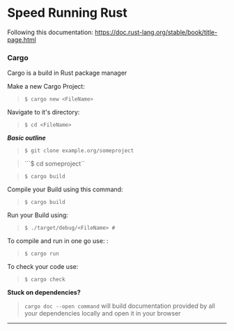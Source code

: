 # Speed Running Rust

Following this documentation: https://doc.rust-lang.org/stable/book/title-page.html


### Cargo 
Cargo is a build in Rust package manager

Make a new Cargo Project:  
>```$ cargo new <FileName>```

Navigate to it's directory: 
>```$ cd <FileName>```

***Basic outline***
>```$ git clone example.org/someproject```

>```$ cd someproject``

>```$ cargo build```

Compile your Build using this command: 
>```$ cargo build```

Run your Build using: 
>```$ ./target/debug/<FileName> #```

To compile and run in one go use: : 
>```$ cargo run``` 

To check your code use: 
>```$ cargo check```

**Stuck on dependencies?**
>```cargo doc --open command```
will build documentation provided by all your dependencies locally and open it in your browser
___

### 